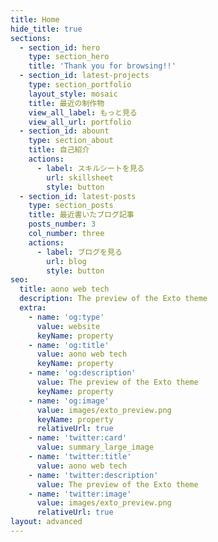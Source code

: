 ```yaml
---
title: Home
hide_title: true
sections:
  - section_id: hero
    type: section_hero
    title: 'Thank you for browsing!!'
  - section_id: latest-projects
    type: section_portfolio
    layout_style: mosaic
    title: 最近の制作物
    view_all_label: もっと見る
    view_all_url: portfolio
  - section_id: abount
    type: section_about
    title: 自己紹介
    actions:
      - label: スキルシートを見る
        url: skillsheet
        style: button
  - section_id: latest-posts
    type: section_posts
    title: 最近書いたブログ記事
    posts_number: 3
    col_number: three
    actions:
      - label: ブログを見る
        url: blog
        style: button
seo:
  title: aono web tech
  description: The preview of the Exto theme
  extra:
    - name: 'og:type'
      value: website
      keyName: property
    - name: 'og:title'
      value: aono web tech
      keyName: property
    - name: 'og:description'
      value: The preview of the Exto theme
      keyName: property
    - name: 'og:image'
      value: images/exto_preview.png
      keyName: property
      relativeUrl: true
    - name: 'twitter:card'
      value: summary_large_image
    - name: 'twitter:title'
      value: aono web tech
    - name: 'twitter:description'
      value: The preview of the Exto theme
    - name: 'twitter:image'
      value: images/exto_preview.png
      relativeUrl: true
layout: advanced
---
```

